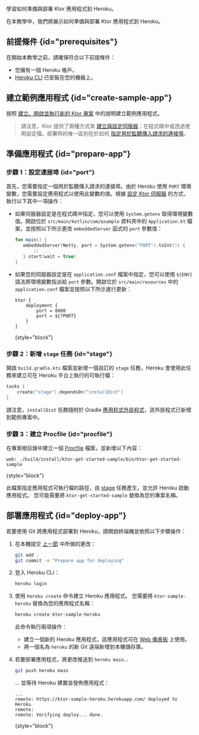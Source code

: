 [//]: # (title: Heroku)

<show-structure for="chapter" depth="2"/>

<link-summary>學習如何準備與部署 Ktor 應用程式到 Heroku。</link-summary>

在本教學中，我們將展示如何準備與部署 Ktor 應用程式到 Heroku。

## 前提條件 {id="prerequisites"}
在開始本教學之前，請確保符合以下前提條件：
* 您擁有一個 Heroku 帳戶。
* [Heroku CLI](https://devcenter.heroku.com/articles/heroku-cli) 已安裝在您的機器上。

## 建立範例應用程式 {id="create-sample-app"}

按照 [建立、開啟並執行新的 Ktor 專案](server-create-a-new-project.topic) 中的說明建立範例應用程式。

> 請注意，Ktor 提供了兩種方式來 [建立與設定伺服器](server-create-and-configure.topic)：在程式碼中或透過使用設定檔。部署時的唯一區別在於如何 [指定用於監聽傳入請求的連接埠](#port)。

## 準備應用程式 {id="prepare-app"}

### 步驟 1：設定連接埠 {id="port"}

首先，您需要指定一個用於監聽傳入請求的連接埠。由於 Heroku 使用 `PORT` 環境變數，您需要設定應用程式以使用此變數的值。根據 [設定 Ktor 伺服器](server-create-and-configure.topic) 的方式，執行以下其中一項操作：
* 如果伺服器設定是在程式碼中指定，您可以使用 `System.getenv` 取得環境變數值。開啟位於 `src/main/kotlin/com/example` 資料夾中的 `Application.kt` 檔案，並按照以下所示更改 `embeddedServer` 函式的 `port` 參數值：
   ```kotlin
   fun main() {
      embeddedServer(Netty, port = System.getenv("PORT").toInt()) {
          // ...
      }.start(wait = true)
   }
    ```

* 如果您的伺服器設定是在 `application.conf` 檔案中指定，您可以使用 `${ENV}` 語法將環境變數指派給 `port` 參數。開啟位於 `src/main/resources` 中的 `application.conf` 檔案並按照以下所示進行更新：
   ```
   ktor {
       deployment {
           port = 8080
           port = ${?PORT}
       }
   }
   ```
   {style="block"}

### 步驟 2：新增 `stage` 任務 {id="stage"}
開啟 `build.gradle.kts` 檔案並新增一個自訂的 `stage` 任務，Heroku 會使用此任務來建立可在 Heroku 平台上執行的可執行檔：
```kotlin
tasks {
    create("stage").dependsOn("installDist")
}
``` 
請注意，`installDist` 任務隨附於 Gradle [應用程式外掛程式](https://docs.gradle.org/current/userguide/application_plugin.html)，該外掛程式已新增到範例專案中。

### 步驟 3：建立 Procfile {id="procfile"}
在專案根目錄中建立一個 [Procfile](https://devcenter.heroku.com/articles/procfile) 檔案，並新增以下內容：
```
web: ./build/install/ktor-get-started-sample/bin/ktor-get-started-sample
```
{style="block"}

此檔案指定應用程式可執行檔的路徑，由 [stage](#stage) 任務產生，並允許 Heroku 啟動應用程式。
您可能需要將 `ktor-get-started-sample` 替換為您的專案名稱。

## 部署應用程式 {id="deploy-app"}

若要使用 Git 將應用程式部署到 Heroku，請開啟終端機並依照以下步驟操作：

1. 在本機提交 [上一節](#prepare-app) 中所做的更改：
   ```Bash
   git add .
   git commit -m "Prepare app for deploying"
   ```
2. 登入 Heroku CLI：
   ```Bash
   heroku login
   ```
3. 使用 `heroku create` 命令建立 Heroku 應用程式。
   您需要將 `ktor-sample-heroku` 替換為您的應用程式名稱：
   ```Bash
   heroku create ktor-sample-heroku
   ```
   此命令執行兩項操作：
   * 建立一個新的 Heroku 應用程式，該應用程式可在 [Web 儀表板](https://dashboard.heroku.com/apps/) 上使用。
   * 將一個名為 `heroku` 的新 Git 遠端新增到本機儲存庫。

4. 若要部署應用程式，將更改推送到 `heroku main`...
   ```Bash
   git push heroku main
   ```
   ... 並等待 Heroku 建置並發佈應用程式：
   ```
   ...
   remote: https://ktor-sample-heroku.herokuapp.com/ deployed to Heroku
   remote:
   remote: Verifying deploy... done.
   ```
   {style="block"}